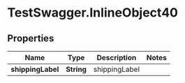 # TestSwagger.InlineObject40

## Properties

Name | Type | Description | Notes
------------ | ------------- | ------------- | -------------
**shippingLabel** | **String** | shippingLabel | 


